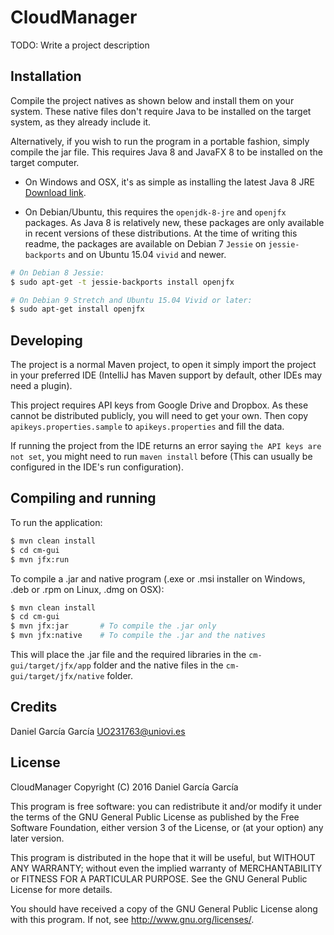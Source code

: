 # CloudManager
TODO: Write a project description

## Installation
Compile the project natives as shown below and install them on your system. These native
files don't require Java to be installed on the target system, as they already include it.

Alternatively, if you wish to run the program in a portable fashion, simply compile the jar file.
This requires Java 8 and JavaFX 8 to be installed on the target computer.

* On Windows and OSX, it's as simple as installing the latest Java 8 JRE
[Download link](http://www.oracle.com/technetwork/java/javase/overview/index.html).

* On Debian/Ubuntu, this requires the `openjdk-8-jre` and `openjfx` packages.
As Java 8 is relatively new, these packages are only available in recent versions
of these distributions. At the time of writing this readme, the packages are available
on Debian 7 `Jessie` on `jessie-backports` and on Ubuntu 15.04 `vivid` and newer.

```sh
# On Debian 8 Jessie:
$ sudo apt-get -t jessie-backports install openjfx

# On Debian 9 Stretch and Ubuntu 15.04 Vivid or later:
$ sudo apt-get install openjfx
```

## Developing

The project is a normal Maven project, to open it simply import the
project in your preferred IDE (IntelliJ has Maven support by default, other
IDEs may need a plugin).

This project requires API keys from Google Drive and Dropbox. As these cannot be distributed publicly,
you will need to get your own. Then copy `apikeys.properties.sample` to `apikeys.properties` and fill the data.

If running the project from the IDE returns an error saying `the API keys are not set`, you might
need to run `maven install` before (This can usually be configured in the IDE's run configuration).


## Compiling and running
To run the application:
```sh
$ mvn clean install
$ cd cm-gui
$ mvn jfx:run
```

To compile a .jar and native program (.exe or .msi installer on Windows, .deb or .rpm on Linux, .dmg on OSX):
```sh
$ mvn clean install
$ cd cm-gui
$ mvn jfx:jar       # To compile the .jar only
$ mvn jfx:native    # To compile the .jar and the natives
```

This will place the .jar file and the required libraries in the `cm-gui/target/jfx/app` folder and the native files in the `cm-gui/target/jfx/native` folder.

## Credits
Daniel García García <UO231763@uniovi.es>

## License
CloudManager
Copyright (C) 2016  Daniel García García

This program is free software: you can redistribute it and/or modify
it under the terms of the GNU General Public License as published by
the Free Software Foundation, either version 3 of the License, or
(at your option) any later version.

This program is distributed in the hope that it will be useful,
but WITHOUT ANY WARRANTY; without even the implied warranty of
MERCHANTABILITY or FITNESS FOR A PARTICULAR PURPOSE.  See the
GNU General Public License for more details.

You should have received a copy of the GNU General Public License
along with this program.  If not, see <http://www.gnu.org/licenses/>.